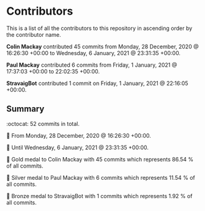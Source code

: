# Contributors

This is a list of all the contributors to this repository in ascending order by the contributor name.

**Colin Mackay** contributed 45 commits from Monday, 28 December, 2020 @ 16:26:30 +00:00 to Wednesday, 6 January, 2021 @ 23:31:35 +00:00.

**Paul Mackay** contributed 6 commits from Friday, 1 January, 2021 @ 17:37:03 +00:00 to 22:02:35 +00:00.

**StravaigBot** contributed 1 commit on Friday, 1 January, 2021 @ 22:16:05 +00:00.

## Summary

:octocat: 52 commits in total.

:date: From Monday, 28 December, 2020 @ 16:26:30 +00:00.

:date: Until Wednesday, 6 January, 2021 @ 23:31:35 +00:00.

:1st_place_medal: Gold medal to Colin Mackay with 45 commits which represents 86.54 % of all commits.

:2nd_place_medal: Silver medal to Paul Mackay with 6 commits which represents 11.54 % of all commits.

:3rd_place_medal: Bronze medal to StravaigBot with 1 commits which represents 1.92 % of all commits.

